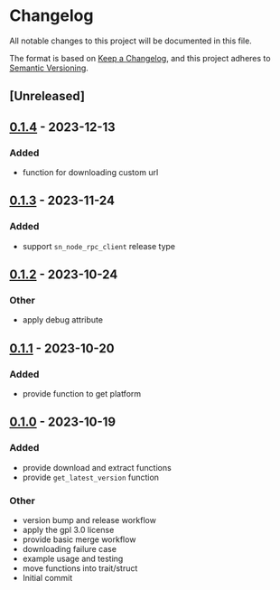 # Changelog
All notable changes to this project will be documented in this file.

The format is based on [Keep a Changelog](https://keepachangelog.com/en/1.0.0/),
and this project adheres to [Semantic Versioning](https://semver.org/spec/v2.0.0.html).

## [Unreleased]

## [0.1.4](https://github.com/maidsafe/sn-releases/compare/v0.1.3...v0.1.4) - 2023-12-13

### Added
- function for downloading custom url

## [0.1.3](https://github.com/maidsafe/sn-releases/compare/v0.1.2...v0.1.3) - 2023-11-24

### Added
- support `sn_node_rpc_client` release type

## [0.1.2](https://github.com/maidsafe/sn-releases/compare/v0.1.1...v0.1.2) - 2023-10-24

### Other
- apply debug attribute

## [0.1.1](https://github.com/maidsafe/sn-releases/compare/v0.1.0...v0.1.1) - 2023-10-20

### Added
- provide function to get platform

## [0.1.0](https://github.com/maidsafe/sn-releases/releases/tag/v0.1.0) - 2023-10-19

### Added
- provide download and extract functions
- provide `get_latest_version` function

### Other
- version bump and release workflow
- apply the gpl 3.0 license
- provide basic merge workflow
- downloading failure case
- example usage and testing
- move functions into trait/struct
- Initial commit
